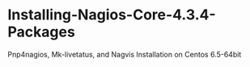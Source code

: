 # Installing-Nagios-Core-4.3.4-Packages
Pnp4nagios, Mk-livetatus, and Nagvis Installation on Centos 6.5-64bit
